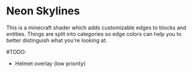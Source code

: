 # Neon Skylines

This is a minecraft shader which adds customizable edges to blocks and entities. Things are split into categories so edge colors can help you to better distinguish what you're looking at. 

#TODO:

- Helmet overlay (low priority)
